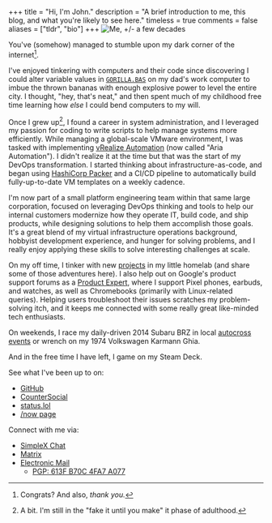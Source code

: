 +++
title = "Hi, I'm John."
description = "A brief introduction to me, this blog, and what you're likely to see here."
timeless = true
comments = false
aliases = ["tldr", "bio"]
+++
![Me, +/- a few decades](/images/john.jpg)

You've (somehow) managed to stumble upon my dark corner of the internet[^1].

I've enjoyed tinkering with computers and their code since discovering I could alter variable values in [`GORILLA.BAS`](https://en.wikipedia.org/wiki/Gorillas_%28video_game%29) on my dad's work computer to imbue the thrown bananas with enough explosive power to level the entire city. I thought, "hey, that's neat," and then spent much of my childhood free time learning how *else* I could bend computers to my will.

Once I grew up[^2], I found a career in system administration, and I leveraged my passion for coding to write scripts to help manage systems more efficiently. While managing a global-scale VMware environment, I was tasked with implementing [vRealize Automation](/series/vra8) (now called "Aria Automation"). I didn't realize it at the time but that was the start of my DevOps transformation. I started thinking about infrastructure-as-code, and began using [HashiCorp Packer](https://github.com/jbowdre/packer-vsphere-templates) and a CI/CD pipeline to automatically build fully-up-to-date VM templates on a weekly cadence.

I'm now part of a small platform engineering team within that same large corporation, focused on leveraging DevOps thinking and tools to help our internal customers modernize how they operate IT, build code, and ship products, while designing solutions to help them accomplish those goals. It's a great blend of my virtual infrastructure operations background, hobbyist development experience, and hunger for solving problems, and I really enjoy applying these skills to solve interesting challenges at scale.

On my off time, I tinker with new [projects](/series/projects) in my little homelab (and share some of those adventures here). I also help out on Google's product support forums as a [Product Expert](https://productexperts.withgoogle.com/what-it-is), where I support Pixel phones, earbuds, and watches, as well as Chromebooks (primarily with Linux-related queries). Helping users troubleshoot their issues scratches my problem-solving itch, and it keeps me connected with some really great like-minded tech enthusiasts.

On weekends, I race my daily-driven 2014 Subaru BRZ in local [autocross events](https://www.youtube.com/playlist?list=PLwzr4uKY-x-EwCv-rWNGefdikuW6Oy9O_) or wrench on my 1974 Volkswagen Karmann Ghia.

And in the free time I have left, I game on my Steam Deck.

See what I've been up to on:
- [GitHub](https://github.com/jbowdre)
- [CounterSocial](https://counter.social/@john_b)
- [status.lol](https://status.lol/jbowdre)
- [/now page](https://jbowdre.omg.lol/now)

Connect with me via:
- [SimpleX Chat](/simplex/)
- [Matrix](https://matrix.to/#/@jbowdre:omg.lol)
- [Electronic Mail](mailto:jbowdre@omg.lol)
  - [PGP: 613F B70C 4FA7 A077](https://home.omg.lol/keychain/jbowdre/pgp)


[^1]: Congrats? And also, *thank you.*
[^2]: A bit. I'm still in the "fake it until you make" it phase of adulthood.